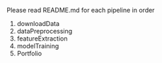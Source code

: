 Please read README.md for each pipeline in order

1. downloadData
2. dataPreprocessing
3. featureExtraction
4. modelTraining
5. Portfolio
